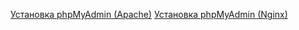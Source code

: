 [Установка phpMyAdmin (Apache)](https://www.atlantic.net/dedicated-server-hosting/how-to-install-phpmyadmin-on-arch-linux/)
[Установка phpMyAdmin (Nginx)](https://blackarch.ru/?p=1029#2)
